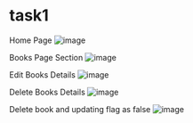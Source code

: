 # task1 

        
 Home Page 
![image](https://user-images.githubusercontent.com/20696656/235142236-586f4630-4b16-4fe6-a475-aa1a3f0adbf9.png)

 Books Page Section
        ![image](https://user-images.githubusercontent.com/20696656/235142419-77aa827d-0a1c-48b4-99d8-36b3042d2583.png)  
        
Edit Books Details 
        ![image](https://user-images.githubusercontent.com/20696656/235142561-1e8844bd-ef2e-4fe8-a216-c124de96b8e5.png)
        

Delete Books Details 
        ![image](https://user-images.githubusercontent.com/20696656/235162192-93d315f0-7061-4f1c-891b-e3693e5b350b.png)


Delete book and updating flag as false 
![image](https://user-images.githubusercontent.com/20696656/235162374-129da6e3-00c3-4b17-94cc-3c631fb5ae31.png)


        
